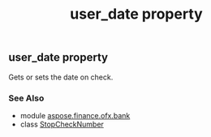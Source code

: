 ﻿---
title: user_date property
second_title: Aspose.Finance for Python via .NET API References
description: 
type: docs
weight: 100
url: /python-net/aspose.finance.ofx.bank/stopchecknumber/user_date/
is_root: false
---

## user_date property


Gets or sets the date on check.

### See Also
* module [aspose.finance.ofx.bank](../../)
* class [StopCheckNumber](/finance/python-net/aspose.finance.ofx.bank/stopchecknumber)
